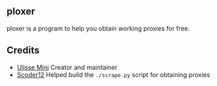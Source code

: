 ## ploxer

ploxer is a program to help you obtain working proxies for free.


## Credits

- [Ulisse Mini](https://github.com/UlisseMini) Creator and maintainer
- [Scoder12](https://github.com/Scoder12) Helped build the `./scrape.py` script for obtaining proxies
